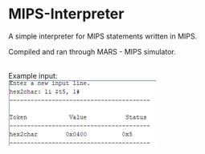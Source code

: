 # MIPS-Interpreter
A simple interpreter for MIPS statements written in MIPS.

Compiled and ran through MARS - MIPS simulator.<br><br>

Example input:<br>
![alt text](https://github.com/HoodedBlack/MIPS-Interpreter/blob/main/ExampleMIPS.png?raw=true)
